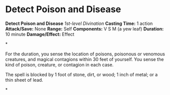 # Detect Poison and Disease

**Detect Poison and Disease**
_1st-level Divination_
**Casting Time:** 1 action
**Attack/Save:** None
**Range:** Self
**Components:** V S M (a yew leaf)
**Duration:** 10 minute
**Damage/Effect:** Effect

*<p>For the duration, you sense the location of poisons, poisonous or venomous creatures, and magical contagions within 30 feet of yourself. You sense the kind of poison, creature, or contagion in each case.

The spell is blocked by 1 foot of stone, dirt, or wood; 1 inch of metal; or a thin sheet of lead.</p>*